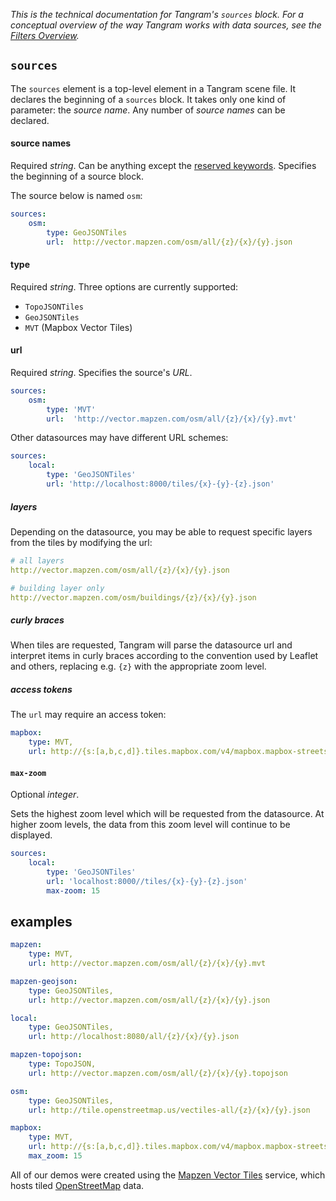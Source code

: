 *This is the technical documentation for Tangram's `sources` block. For a conceptual overview of the way Tangram works with data sources, see the [Filters Overview](Filters-Overview.md).*

## `sources`
The `sources` element is a top-level element in a Tangram scene file. It declares the beginning of a `sources` block. It takes only one kind of parameter: the _source name_. Any number of _source names_ can be declared.

#### source names
Required _string_. Can be anything except the [reserved keywords](yaml.md#reserved-keywords). Specifies the beginning of a source block.

The source below is named `osm`:
```yaml
sources:
    osm:
        type: GeoJSONTiles
        url:  http://vector.mapzen.com/osm/all/{z}/{x}/{y}.json
```

#### type
Required _string_. Three options are currently supported:

- `TopoJSONTiles`
- `GeoJSONTiles`
- `MVT` (Mapbox Vector Tiles)

#### url
Required _string_. Specifies the source's _URL_.

```yaml
sources:
    osm:
        type: 'MVT'
        url:  'http://vector.mapzen.com/osm/all/{z}/{x}/{y}.mvt'
```

Other datasources may have different URL schemes:

```yaml
sources:
    local:
        type: 'GeoJSONTiles'
        url: 'http://localhost:8000/tiles/{x}-{y}-{z}.json'
```

##### layers

Depending on the datasource, you may be able to request specific layers from the tiles by modifying the url:

```yaml
# all layers
http://vector.mapzen.com/osm/all/{z}/{x}/{y}.json

# building layer only
http://vector.mapzen.com/osm/buildings/{z}/{x}/{y}.json
```

##### curly braces

When tiles are requested, Tangram will parse the datasource url and interpret items in curly braces according to the convention used by Leaflet and others,  replacing e.g. `{z}` with the appropriate zoom level.

##### access tokens
The `url` may require an access token:

```yaml
mapbox:
    type: MVT,
    url: http://{s:[a,b,c,d]}.tiles.mapbox.com/v4/mapbox.mapbox-streets-v6-dev/{z}/{x}/{y}.vector.pbf?access_token=pk.eyJ1IjoiYmNhbXBlciIsImJiOiJWUmh3anY0In0.1fgSTNWpQV8-5sBjGbBzGg
```

#### `max-zoom`
Optional _integer_.

Sets the highest zoom level which will be requested from the datasource. At higher zoom levels, the data from this zoom level will continue to be displayed.

```yaml
sources:
    local:
        type: 'GeoJSONTiles'
        url: 'localhost:8000//tiles/{x}-{y}-{z}.json'
        max-zoom: 15
```

## examples

```yaml
mapzen:
    type: MVT,
    url: http://vector.mapzen.com/osm/all/{z}/{x}/{y}.mvt

mapzen-geojson:
    type: GeoJSONTiles,
    url: http://vector.mapzen.com/osm/all/{z}/{x}/{y}.json

local:
    type: GeoJSONTiles,
    url: http://localhost:8080/all/{z}/{x}/{y}.json

mapzen-topojson:
    type: TopoJSON,
    url: http://vector.mapzen.com/osm/all/{z}/{x}/{y}.topojson

osm:
    type: GeoJSONTiles,
    url: http://tile.openstreetmap.us/vectiles-all/{z}/{x}/{y}.json

mapbox:
    type: MVT,
    url: http://{s:[a,b,c,d]}.tiles.mapbox.com/v4/mapbox.mapbox-streets-v6-dev/{z}/{x}/{y}.vector.pbf?access_token=pk.eyJ1IjoiYmNhbXBlciIsImEiOiJWUmh3anY0In0.1fgSTNWpQV8-5sBjGbBzGg,
    max_zoom: 15
```

All of our demos were created using the [Mapzen Vector Tiles](https://github.com/mapzen/vector-datasource) service, which hosts tiled [OpenStreetMap](http://openstreetmap.org) data.